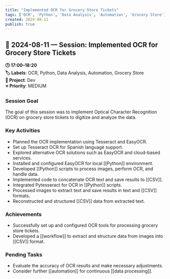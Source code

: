 ```yaml
---
title: "Implemented OCR for Grocery Store Tickets"
tags: ['OCR', 'Python', 'Data Analysis', 'Automation', 'Grocery Store']
created: 2024-08-11
publish: true
---
```


## 📅 2024-08-11 — Session: Implemented OCR for Grocery Store Tickets

**🕒 17:00–18:20**  
**🏷️ Labels**: OCR, Python, Data Analysis, Automation, Grocery Store  
**📂 Project**: Dev  
**⭐ Priority**: MEDIUM  


### Session Goal
The goal of this session was to implement Optical Character Recognition (OCR) on grocery store tickets to digitize and analyze the data.

### Key Activities
- Planned the OCR implementation using Tesseract and EasyOCR.
- Set up Tesseract OCR for Spanish language support.
- Explored alternative OCR solutions such as EasyOCR and cloud-based services.
- Installed and configured EasyOCR for local [[Python]] environment.
- Developed [[Python]] scripts to process images, perform OCR, and handle data.
- Implemented code to concatenate OCR text and save results to [[CSV]].
- Integrated Pytesseract for OCR in [[Python]] scripts.
- Processed images to extract text and save results in text and [[CSV]] formats.
- Reconstructed and structured [[CSV]] data from extracted text.

### Achievements
- Successfully set up and configured OCR tools for processing grocery store tickets.
- Developed a [[workflow]] to extract and structure data from images into [[CSV]] format.

### Pending Tasks
- Evaluate the accuracy of OCR results and make necessary adjustments.
- Consider further [[automation]] for continuous [[data processing]].
